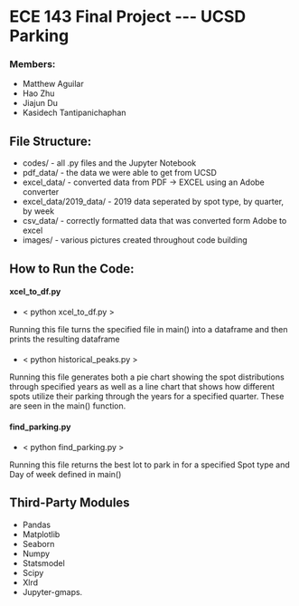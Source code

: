 # ECE 143 Final Project --- UCSD Parking

### Members: 
- Matthew Aguilar
- Hao Zhu
- Jiajun Du
- Kasidech Tantipanichaphan

## File Structure: 
- codes/ - all .py files and the Jupyter Notebook
- pdf_data/ - the data we were able to get from UCSD
- excel_data/ - converted data from PDF -> EXCEL using an Adobe converter
- excel_data/2019_data/ - 2019 data seperated by spot type, by quarter, by week
- csv_data/ - correctly formatted data that was converted form Adobe to excel
- images/ - various pictures created throughout code building

## How to Run the Code: 
#### xcel_to_df.py
- < python xcel_to_df.py > 

Running this file turns the specified file in main() into a dataframe and then prints the resulting dataframe

#### 
- < python historical_peaks.py >

Running this file generates both a pie chart showing the spot distributions through specified years as well as a line chart that shows how different spots utilize their parking through the years for a specified quarter. These are seen in the main() function.

#### find_parking.py
- < python find_parking.py >

Running this file returns the best lot to park in for a specified Spot type and Day of week defined in main()




## Third-Party Modules
- Pandas
- Matplotlib
- Seaborn
- Numpy
- Statsmodel
- Scipy
- Xlrd
- Jupyter-gmaps.

